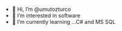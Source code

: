 - 👋 Hi, I’m @umutozturco
- 👀 I’m interested in software
- 🌱 I’m currently learning ...C# and MS SQL


<!---
umutozturco/umutozturco is a ✨ special ✨ repository because its `README.md` (this file) appears on your GitHub profile.
You can click the Preview link to take a look at your changes.
--->

